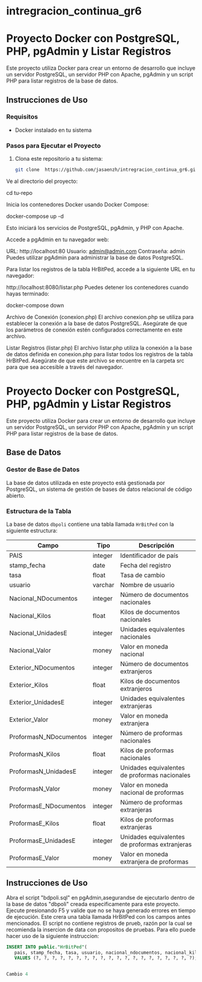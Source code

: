 # intregracion_continua_gr6

# Proyecto Docker con PostgreSQL, PHP, pgAdmin y Listar Registros

Este proyecto utiliza Docker para crear un entorno de desarrollo que incluye un servidor PostgreSQL, un servidor PHP con Apache, pgAdmin y un script PHP para listar registros de la base de datos.

## Instrucciones de Uso

### Requisitos

- Docker instalado en tu sistema

### Pasos para Ejecutar el Proyecto

1. Clona este repositorio a tu sistema:

   ```bash
   git clone  https://github.com/jasaenzh/intregracion_continua_gr6.git

Ve al directorio del proyecto:

cd tu-repo

Inicia los contenedores Docker usando Docker Compose:

docker-compose up -d

Esto iniciará los servicios de PostgreSQL, pgAdmin, y PHP con Apache.

Accede a pgAdmin en tu navegador web:

URL: http://localhost:80
Usuario: admin@admin.com
Contraseña: admin
Puedes utilizar pgAdmin para administrar la base de datos PostgreSQL.

Para listar los registros de la tabla HrBitPed, accede a la siguiente URL en tu navegador:

http://localhost:8080/listar.php
Puedes detener los contenedores cuando hayas terminado:

docker-compose down

Archivo de Conexión (conexion.php)
El archivo conexion.php se utiliza para establecer la conexión a la base de datos PostgreSQL. Asegúrate de que los parámetros de conexión estén configurados correctamente en este archivo.

Listar Registros (listar.php)
El archivo listar.php utiliza la conexión a la base de datos definida en conexion.php para listar todos los registros de la tabla HrBitPed. Asegúrate de que este archivo se encuentre en la carpeta src para que sea accesible a través del navegador.

# Proyecto Docker con PostgreSQL, PHP, pgAdmin y Listar Registros

Este proyecto utiliza Docker para crear un entorno de desarrollo que incluye un servidor PostgreSQL, un servidor PHP con Apache, pgAdmin y un script PHP para listar registros de la base de datos.

## Base de Datos

### Gestor de Base de Datos

La base de datos utilizada en este proyecto está gestionada por PostgreSQL, un sistema de gestión de bases de datos relacional de código abierto.

### Estructura de la Tabla

La base de datos `dbpoli` contiene una tabla llamada `HrBitPed` con la siguiente estructura:

| Campo                  | Tipo     | Descripción                                    |
|------------------------|----------|------------------------------------------------|
| PAIS                   | integer  | Identificador de país                          |
| stamp_fecha            | date     | Fecha del registro                             |
| tasa                   | float    | Tasa de cambio                                 |
| usuario                | varchar  | Nombre de usuario                              |
| Nacional_NDocumentos   | integer  | Número de documentos nacionales                |
| Nacional_Kilos         | float    | Kilos de documentos nacionales                 |
| Nacional_UnidadesE     | integer  | Unidades equivalentes nacionales               |
| Nacional_Valor         | money    | Valor en moneda nacional                       |
| Exterior_NDocumentos   | integer  | Número de documentos extranjeros               |
| Exterior_Kilos         | float    | Kilos de documentos extranjeros                |
| Exterior_UnidadesE     | integer  | Unidades equivalentes extranjeras              |
| Exterior_Valor         | money    | Valor en moneda extranjera                     |
| ProformasN_NDocumentos | integer  | Número de proformas nacionales                 |
| ProformasN_Kilos       | float    | Kilos de proformas nacionales                  |
| ProformasN_UnidadesE   | integer  | Unidades equivalentes de proformas nacionales  |
| ProformasN_Valor       | money    | Valor en moneda nacional de proformas          |
| ProformasE_NDocumentos | integer  | Número de proformas extranjeras                |
| ProformasE_Kilos       | float    | Kilos de proformas extranjeras                 |
| ProformasE_UnidadesE   | integer  | Unidades equivalentes de proformas extranjeras |
| ProformasE_Valor       | money    | Valor en moneda extranjera de proformas        |

## Instrucciones de Uso

Abra el script "bdpoli.sql" en pgAdmin,asegurandse de ejecutarlo dentro de la base de datos "dbpoli" creada especificamente para este proyecto. 
Ejecute presionando F5 y valide que no se haya generado errores en tiempo de ejecución. Este crera una tabla llamada HrBitPed con los campos antes mencionados.
El script no contiene registros de prueb, razón por la cual se recomienda la insercion de data con propositos de pruebas. 
Para ello puede hacer uso de la siguiente instruccion:

   ```sql
   INSERT INTO public."HrBitPed"(
      pais, stamp_fecha, tasa, usuario, nacional_ndocumentos, nacional_kilos, nacional_unidadese, nacional_valor, exterior_ndocumentos, exterior_kilos, exterior_unidadese, exterior_valor, proformasn_ndocumentos, proformasn_kilos, proformasn_unidadese, proformasn_valor, proformase_ndocumentos, proformase_kilos, proformase_unidadese, proformase_valor)
      VALUES (?, ?, ?, ?, ?, ?, ?, ?, ?, ?, ?, ?, ?, ?, ?, ?, ?, ?, ?, ?);


Cambio 4

